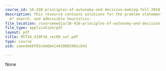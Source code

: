 ```yaml
---
course_id: 16-410-principles-of-autonomy-and-decision-making-fall-2010
description: This resource contains solutions for the problem statements related to
  A* search, and admissible heuristics.
file_location: /coursemedia/16-410-principles-of-autonomy-and-decision-making-fall-2010/1aeeda66f03c6e6b414438865901cb43_MIT16_410F10_rec09_sol.pdf
file_type: application/pdf
layout: pdf
title: MIT16_410F10_rec09_sol.pdf
type: course
uid: 1aeeda66f03c6e6b414438865901cb43

---
```

None